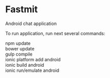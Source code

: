 # Fastmit
Android chat application

To run application, run next several commands:

npm update  
bower update  
gulp compile  
ionic platform add android  
ionic build android  
ionic run/emulate android  
